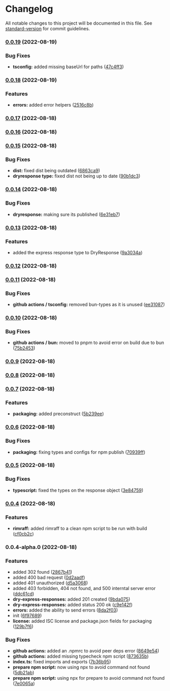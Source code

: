 # Changelog

All notable changes to this project will be documented in this file. See [standard-version](https://github.com/conventional-changelog/standard-version) for commit guidelines.

### [0.0.19](https://github.com/Omri-Levy/dry-express-responses/compare/v0.0.18...v0.0.19) (2022-08-19)


### Bug Fixes

* **tsconfig:** added missing baseUrl for paths ([47c4ff3](https://github.com/Omri-Levy/dry-express-responses/commit/47c4ff35c7e0c09b79a72414c7b8a01d94c6a502))

### [0.0.18](https://github.com/Omri-Levy/dry-express-responses/compare/v0.0.17...v0.0.18) (2022-08-19)


### Features

* **errors:** added error helpers ([2516c8b](https://github.com/Omri-Levy/dry-express-responses/commit/2516c8b5ea23738150772231e8be5ac0e15ac6d9))

### [0.0.17](https://github.com/Omri-Levy/dry-express-responses/compare/v0.0.16...v0.0.17) (2022-08-18)

### [0.0.16](https://github.com/Omri-Levy/dry-express-responses/compare/v0.0.15...v0.0.16) (2022-08-18)

### [0.0.15](https://github.com/Omri-Levy/dry-express-responses/compare/v0.0.14...v0.0.15) (2022-08-18)


### Bug Fixes

* **dist:** fixed dist being outdated ([6863ca9](https://github.com/Omri-Levy/dry-express-responses/commit/6863ca9668ae11c696fdc4cce81c892112cd793d))
* **dryresponse type:** fixed dist not being up to date ([90b1dc3](https://github.com/Omri-Levy/dry-express-responses/commit/90b1dc3a615712c132c58e3f51c14ea7cfabbd9b))

### [0.0.14](https://github.com/Omri-Levy/dry-express-responses/compare/v0.0.13...v0.0.14) (2022-08-18)


### Bug Fixes

* **dryresponse:** making sure its published ([6e31eb7](https://github.com/Omri-Levy/dry-express-responses/commit/6e31eb7cddbe491ddc1a3d4efcc82f67d462ad0a))

### [0.0.13](https://github.com/Omri-Levy/dry-express-responses/compare/v0.0.12...v0.0.13) (2022-08-18)


### Features

* added the express response type to DryResponse ([9a3034a](https://github.com/Omri-Levy/dry-express-responses/commit/9a3034aa8c4d7950af0697438c85b940853e40c6))

### [0.0.12](https://github.com/Omri-Levy/dry-express-responses/compare/v0.0.11...v0.0.12) (2022-08-18)

### [0.0.11](https://github.com/Omri-Levy/dry-express-responses/compare/v0.0.10...v0.0.11) (2022-08-18)


### Bug Fixes

* **github actions / tsconfig:** removed bun-types as it is unused ([ee31087](https://github.com/Omri-Levy/dry-express-responses/commit/ee3108728eeefd4d0edff431d917d4da42b52493))

### [0.0.10](https://github.com/Omri-Levy/dry-express-responses/compare/v0.0.9...v0.0.10) (2022-08-18)


### Bug Fixes

* **github actions / bun:** moved to pnpm to avoid error on build due to bun ([75b2453](https://github.com/Omri-Levy/dry-express-responses/commit/75b2453d9d286dd0510993d0e1275d699c86010d))

### [0.0.9](https://github.com/Omri-Levy/dry-express-responses/compare/v0.0.8...v0.0.9) (2022-08-18)

### [0.0.8](https://github.com/Omri-Levy/dry-express-responses/compare/v0.0.7...v0.0.8) (2022-08-18)

### [0.0.7](https://github.com/Omri-Levy/dry-express-responses/compare/v0.0.6...v0.0.7) (2022-08-18)


### Features

* **packaging:** added preconstruct ([5b239ee](https://github.com/Omri-Levy/dry-express-responses/commit/5b239ee29bb66bc43467f4fc8b6c2eae12b19d4a))

### [0.0.6](https://github.com/Omri-Levy/dry-express-responses/compare/v0.0.5...v0.0.6) (2022-08-18)


### Bug Fixes

* **packaging:** fixing types and configs for npm publish ([70939ff](https://github.com/Omri-Levy/dry-express-responses/commit/70939ff90b187d6ea1c0795f4cec729624ba2ec4))

### [0.0.5](https://github.com/Omri-Levy/dry-express-responses/compare/v0.0.4...v0.0.5) (2022-08-18)


### Bug Fixes

* **typescript:** fixed the types on the response object ([3e84759](https://github.com/Omri-Levy/dry-express-responses/commit/3e84759201421a6f86fc01a77a1b519df27f9a6c))

### [0.0.4](https://github.com/Omri-Levy/dry-express-responses/compare/v0.0.4-alpha.0...v0.0.4) (2022-08-18)


### Features

* **rimraff:** added rimraff to a clean npm script to be run with build ([cf0cb2c](https://github.com/Omri-Levy/dry-express-responses/commit/cf0cb2c08a7bfc7831d168257c0057592563448c))

### 0.0.4-alpha.0 (2022-08-18)


### Features

* added 302 found ([2867b41](https://github.com/Omri-Levy/dry-express-responses/commit/2867b41df94a5c94f15fb56e5ddea23e9cb82c4c))
* added 400 bad request ([0d2aadf](https://github.com/Omri-Levy/dry-express-responses/commit/0d2aadfded89a0e5678e3e9196cd797b69298b6c))
* added 401 unauthorized ([d5a3068](https://github.com/Omri-Levy/dry-express-responses/commit/d5a3068f808a745a639269dab5ed844912ba569f))
* added 403 forbidden, 404 not found, and 500 interntal server error ([ddc61cd](https://github.com/Omri-Levy/dry-express-responses/commit/ddc61cda243cfbf20446e947741f55250ff1745d))
* **dry-express-responses:** added 201 created ([9bda075](https://github.com/Omri-Levy/dry-express-responses/commit/9bda075980f1ab16230d7b1d5324c4381b9c635e))
* **dry-express-responses:** added status 200 ok ([c9e142f](https://github.com/Omri-Levy/dry-express-responses/commit/c9e142f1f63af993f74bf5b1a1eee8589207acaf))
* **errors:** added the ability to send errors ([8da2f03](https://github.com/Omri-Levy/dry-express-responses/commit/8da2f039a1aa1fd502b3ab3f0a7eae374f211f0b))
* init ([6f97689](https://github.com/Omri-Levy/dry-express-responses/commit/6f976895e808113a802be0d4c35401f0aed4ea74))
* **license:** added ISC license and package.json fields for packaging ([129b7f6](https://github.com/Omri-Levy/dry-express-responses/commit/129b7f6c2560d3ccb2a4d66923cfd3c65fbcf4e7))


### Bug Fixes

* **github actions:** added an .npmrc to avoid peer deps error ([8649e54](https://github.com/Omri-Levy/dry-express-responses/commit/8649e546b561a8cf2b17691f83ec4cce11262358))
* **github actions:** added missing typecheck npm script ([873635b](https://github.com/Omri-Levy/dry-express-responses/commit/873635bc14a5a892db3a00cd824dd6a65f9b2080))
* **index.ts:** fixed imports and exports ([7b36b95](https://github.com/Omri-Levy/dry-express-responses/commit/7b36b95a1b270f7abeea5e16748381e4e28a7800))
* **prepare npm script:** now using npx to avoid command not found ([5db21ab](https://github.com/Omri-Levy/dry-express-responses/commit/5db21ab8419756218cd3a896adb8b9bb52662952))
* **prepare npm script:** using npx for prepare to avoid command not found ([7e0065a](https://github.com/Omri-Levy/dry-express-responses/commit/7e0065aa286b499d9bcea6be0f99c0f475d075f1))
